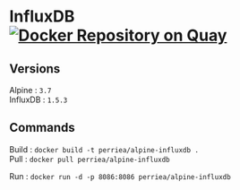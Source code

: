 # InfluxDB [![Docker Repository on Quay](https://quay.io/repository/perriea/alpine-influxdb/status "Docker Repository on Quay")](https://quay.io/repository/perriea/alpine-influxdb)

## Versions

Alpine : `3.7`   
InfluxDB : `1.5.3`   

## Commands

Build : `docker build -t perriea/alpine-influxdb .`   
Pull : `docker pull perriea/alpine-influxdb`   

Run : `docker run -d -p 8086:8086 perriea/alpine-influxdb`